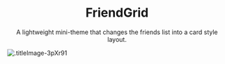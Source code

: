 <h1 align="center">FriendGrid</h1>
<p align="center">A lightweight mini-theme that changes the friends list into a card style layout.</p>
<img alt=".titleImage-3pXr91" src="https://i.imgur.com/0oKUbWt.png">
